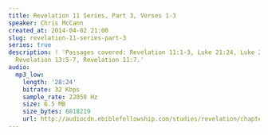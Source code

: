 ```yaml
---
title: Revelation 11 Series, Part 3, Verses 1-3
speaker: Chris McCann
created_at: 2014-04-02 21:00
slug: revelation-11-series-part-3
series: true
description: ! 'Passages covered: Revelation 11:1-3, Luke 21:24, Luke 24:13-21,25-26,
  Revelation 13:5-7, Revelation 11:7.'
audio:
  mp3_low:
    length: '28:24'
    bitrate: 32 Kbps
    sample_rate: 22050 Hz
    size: 6.5 MB
    size_bytes: 6818219
    url: http://audiocdn.ebiblefellowship.com/studies/revelation/chapter-11/2014.04.02_McCann_-_Revelation_11_Series_Part_3.mp3
---
```

